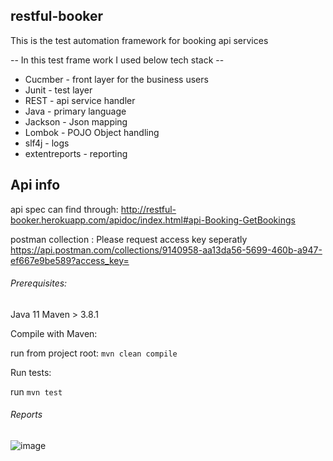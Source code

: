 ## restful-booker ##
This is the test automation framework for booking api services

-- In this test frame work I used below tech stack --

* Cucmber - front layer for the business users
* Junit - test layer
* REST - api service handler
* Java - primary language
* Jackson - Json mapping
* Lombok - POJO Object handling
* slf4j - logs
* extentreports - reporting

## Api info ##
api spec can find through:
http://restful-booker.herokuapp.com/apidoc/index.html#api-Booking-GetBookings


postman collection : Please request access key seperatly
https://api.postman.com/collections/9140958-aa13da56-5699-460b-a947-ef667e9be589?access_key=

###### Prerequisites:
Java 11
Maven > 3.8.1

Compile with Maven:

run from project root: `mvn clean compile`

Run tests:

run `mvn test`

###### Reports

![image](https://user-images.githubusercontent.com/60919528/209482517-b011b7cc-0a7a-4a8e-8666-55257d2faadc.png)



